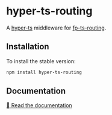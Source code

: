 # hyper-ts-routing

A [hyper-ts] middleware for [fp-ts-routing].

## Installation

To install the stable version:

```sh
npm install hyper-ts-routing
```

## Documentation

[📘 Read the documentation][docs]

[docs]: https://thewilkybarkid.github.io/hyper-ts-routing/
[fp-ts-routing]: https://gcanti.github.io/fp-ts-routing/
[hyper-ts]: https://denisfrezzato.github.io/hyper-ts/
